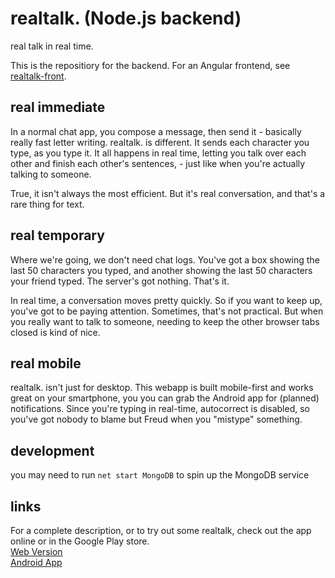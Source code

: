 realtalk. (Node.js backend)
=====
real talk in real time.

This is the repositiory for the backend. For an Angular frontend,
see [realtalk-front](https://github.com/whenther/realtalk-front).  


real immediate
--------------
In a normal chat app, you compose a message, then send it -
basically really fast letter writing. realtalk. is different. It sends
each character you type, as you type it. It all happens in real time,
letting you talk over each other and finish each other's sentences, -
just like when you're actually talking to someone.  

True, it isn't always the most efficient. But it's real conversation,
and that's a rare thing for text.

real temporary
--------------
Where we're going, we don't need chat logs. You've got a box showing the last 50
characters you typed, and another showing the last 50 characters your friend
typed. The server's got nothing. That's it.

In real time, a conversation moves pretty quickly. So if you want to keep up,
you've got to be paying attention. Sometimes, that's not practical. But when you
really want to talk to someone, needing to keep the other browser tabs closed
is kind of nice.

real mobile
-----------
realtalk. isn't just for desktop. This webapp is built mobile-first and works
great on your smartphone, you you can grab the Android app for (planned)
notifications. Since you're typing in real-time, autocorrect is disabled,
so you've got nobody to blame but Freud when you "mistype" something.

development
-----------
you may need to run `net start MongoDB` to spin up the MongoDB service

links
------
For a complete description, or to try out some realtalk,
check out the app online or in the Google Play store.  
[Web Version](http://realtalk.whentheresawill.net)  
[Android App](https://play.google.com/store/apps/details?id=net.whentheresawill.realtalk)  
